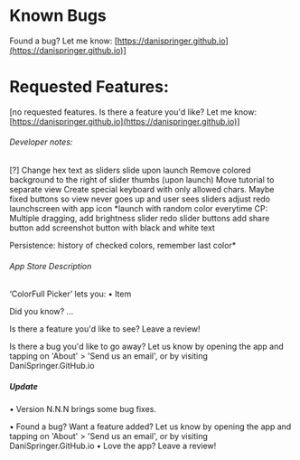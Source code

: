 # Known Bugs

Found a bug? Let me know: [https://danispringer.github.io](https://danispringer.github.io)]

# Requested Features:

[no requested features. Is there a feature you'd like? Let me know: [https://danispringer.github.io](https://danispringer.github.io)]


###### Developer notes:

[?] Change hex text as sliders slide upon launch
Remove colored background to the right of slider thumbs (upon launch)
Move tutorial to separate view
Create special keyboard with only allowed chars.
  Maybe fixed buttons so view never goes up and user sees sliders adjust
redo launchscreen with app icon
\*launch with random color everytime
CP: Multiple dragging, add brightness slider
redo slider buttons
add share button
add screenshot button with black and white text

Persistence: history of checked colors, remember last color\*

###### App Store Description
‘ColorFull Picker’ lets you:
• Item

Did you know? ...

Is there a feature you'd like to see? Leave a review!

Is there a bug you'd like to go away? Let us know by opening the app and tapping on 'About' > 'Send us an email', or by visiting DaniSpringer.GitHub.io

##### Update

• Version N.N.N brings some bug fixes.

• Found a bug? Want a feature added? Let us know by opening the app and tapping on 'About' > 'Send us an email', or by visiting DaniSpringer.GitHub.io
• Love the app? Leave a review!